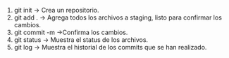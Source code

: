 1. git init -> Crea un repositorio.
2. git add . -> Agrega todos los archivos a staging, listo para confirmar los cambios.
3. git commit -m ->Confirma los cambios.
4. git status -> Muestra el status de los archivos.
5. git log -> Muestra el historial de los commits que se han realizado.